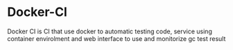 # Docker-CI
Docker CI is CI that  use  docker to automatic testing code, service using container envirolment and web interface to use and monitorize gc test result 
